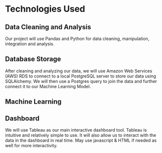 # Technologies Used
## Data Cleaning and Analysis
Our project will use Pandas and Python for data cleaning, manipulation, integration and analysis. 

## Database Storage
After cleaning and analyzing our data, we will use Amazon Web Services (AWS) RDS to connect to a local PostgreSQL server to store our data using SQLAlchemy. We will then use a Postgres query to join the data and further connect it to our Machine Learning Model. 

## Machine Learning


## Dashboard
We will use Tableau as our main interactive dashboard tool. Tableau is intuitive and relatively simple to use. It will also allow us to interact with the data in the dashboard in real time. May use javascript & HTML if needed as well for more interactivity. 